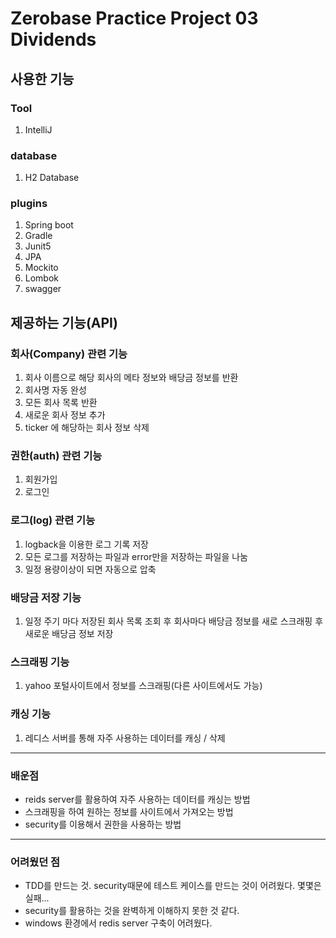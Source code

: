# Zerobase Practice Project 03 Dividends
## 사용한 기능
### Tool
1. IntelliJ
### database
1. H2 Database
### plugins
1. Spring boot
2. Gradle
3. Junit5
4. JPA
5. Mockito
6. Lombok
7. swagger
## 제공하는 기능(API)
### 회사(Company) 관련 기능
1. 회사 이름으로 해당 회사의 메타 정보와 배당금 정보를 반환
2. 회사명 자동 완성
3. 모든 회사 목록 반환
4. 새로운 회사 정보 추가
5. ticker 에 해당하는 회사 정보 삭제

### 권한(auth) 관련 기능
1. 회원가입
2. 로그인

### 로그(log) 관련 기능
1. logback을 이용한 로그 기록 저장
2. 모든 로그를 저장하는 파일과 error만을 저장하는 파일을 나눔
3. 일정 용량이상이 되면 자동으로 압축

### 배당금 저장 기능
1. 일정 주기 마다 저장된 회사 목록 조회 후 회사마다 배당금 정보를 새로 스크래핑 후 새로운 배당금 정보 저장

### 스크래핑 기능
1. yahoo 포털사이트에서 정보를 스크래핑(다른 사이트에서도 가능)

### 캐싱 기능
1. 레디스 서버를 통해 자주 사용하는 데이터를 캐싱 / 삭제

-----
### 배운점
* reids server를 활용하여 자주 사용하는 데이터를 캐싱는 방법
* 스크래핑을 하여 원하는 정보를 사이트에서 가져오는 방법
* security를 이용해서 권한을 사용하는 방법

-----
### 어려웠던 점
* TDD를 만드는 것. security때문에 테스트 케이스를 만드는 것이 어려웠다. 몇몇은 실패...
* security를 활용하는 것을 완벽하게 이해하지 못한 것 같다.
* windows 환경에서 redis server 구축이 어려웠다.

